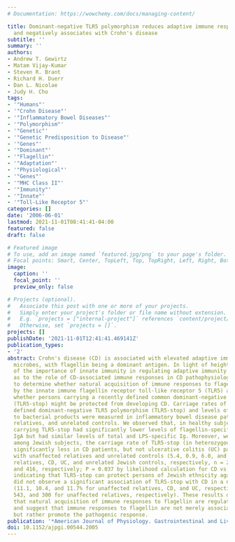 ```yaml
---
# Documentation: https://wowchemy.com/docs/managing-content/

title: Dominant-negative TLR5 polymorphism reduces adaptive immune response to flagellin
  and negatively associates with Crohn's disease
subtitle: ''
summary: ''
authors:
- Andrew T. Gewirtz
- Matam Vijay-Kumar
- Steven R. Brant
- Richard H. Duerr
- Dan L. Nicolae
- Judy H. Cho
tags:
- '"Humans"'
- '"Crohn Disease"'
- '"Inflammatory Bowel Diseases"'
- '"Polymorphism"'
- '"Genetic"'
- '"Genetic Predisposition to Disease"'
- '"Genes"'
- '"Dominant"'
- '"Flagellin"'
- '"Adaptation"'
- '"Physiological"'
- '"Genes"'
- '"MHC Class II"'
- '"Immunity"'
- '"Innate"'
- '"Toll-Like Receptor 5"'
categories: []
date: '2006-06-01'
lastmod: 2021-11-01T08:41:41-04:00
featured: false
draft: false

# Featured image
# To use, add an image named `featured.jpg/png` to your page's folder.
# Focal points: Smart, Center, TopLeft, Top, TopRight, Left, Right, BottomLeft, Bottom, BottomRight.
image:
  caption: ''
  focal_point: ''
  preview_only: false

# Projects (optional).
#   Associate this post with one or more of your projects.
#   Simply enter your project's folder or file name without extension.
#   E.g. `projects = ["internal-project"]` references `content/project/deep-learning/index.md`.
#   Otherwise, set `projects = []`.
projects: []
publishDate: '2021-11-01T12:41:41.469141Z'
publication_types:
- '2'
abstract: Crohn's disease (CD) is associated with elevated adaptive immunity to commensal
  microbes, with flagellin being a dominant antigen. In light of heightened awareness
  of the importance of innate immunity in regulating adaptive immunity and ambiguity
  as to the role of CD-associated immune responses in CD pathophysiology, we sought
  to determine whether natural acquisition of immune responses to flagellin were regulated
  by the innate immune flagellin receptor toll-like receptor 5 (TLR5) and determine
  whether persons carrying a recently defined common dominant-negative TLR5 polymorphism
  (TLR5-stop) might be protected from developing CD. Carriage rates of a recently
  defined dominant-negative TLR5 polymorphism (TLR5-stop) and levels of serum immunoreactivity
  to bacterial products were measured in inflammatory bowel disease patients, first-degree
  relatives, and unrelated controls. We observed that, in healthy subjects, persons
  carrying TLR5-stop had significantly lower levels of flagellin-specific IgG and
  IgA but had similar levels of total and LPS-specific Ig. Moreover, we observed that,
  among Jewish subjects, the carriage rate of TLR5-stop (in heterozygous state) was
  significantly less in CD patients, but not ulcerative colitis (UC) patients, compared
  with unaffected relatives and unrelated controls (5.4, 0.9, 6.0, and 6.5% for unaffected
  relatives, CD, UC, and unrelated Jewish controls, respectively, n = 296, 215, 185,
  and 416, respectively; P = 0.037 by likelihood calculation for CD vs. controls),
  indicating that TLR5-stop can protect persons of Jewish ethnicity against CD. We
  did not observe a significant association of TLR5-stop with CD in a non-Jewish cohort
  (11.1, 10.4, and 11.7% for unaffected relatives, CD, and UC, respectively; n = 841,
  543, and 300 for unaffected relatives, respectively). These results demonstrate
  that natural acquisition of immune responses to flagellin are regulated by TLR5
  and suggest that immune responses to flagellin are not merely associated with CD
  but rather promote the pathogenic response.
publication: '*American Journal of Physiology. Gastrointestinal and Liver Physiology*'
doi: 10.1152/ajpgi.00544.2005
---
```

